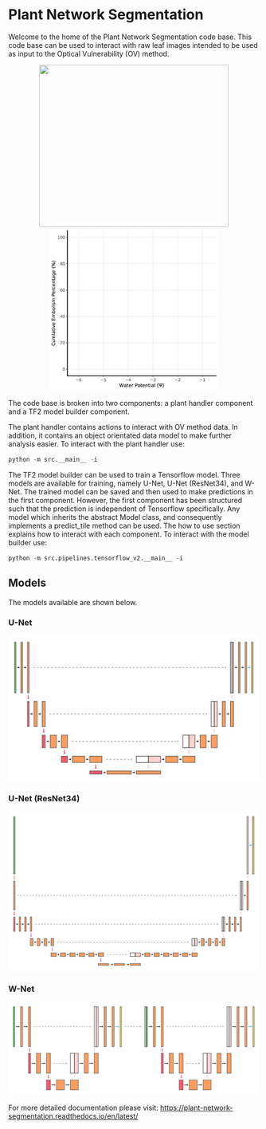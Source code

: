 # Plant Network Segmentation

Welcome to the home of the Plant Network Segmentation code base. This code 
base can be used to interact with raw leaf images intended to be used as 
input to the Optical Vulnerability (OV) method. 

<p align="center">
  <img src="docs/resources/images/leaf.gif?raw=True" width="380" height="325" >
  <img src="docs/resources/images/vc.gif?raw=True" wwidth="325" height="325" >
</p>

The code base is broken into two components: a plant handler component and a 
TF2 model builder component.

The plant handler contains actions to interact with OV method data. In 
addition, it contains an object orientated data model to make further analysis 
easier. To interact with the plant handler use:

```python
python -m src.__main__ -i
```

The TF2 model builder can be used to train a Tensorflow model. Three models are 
available for training, namely U-Net, U-Net (ResNet34), and W-Net.
The trained model can be  saved and then used to make 
predictions in the first component. However, the first component has been 
structured such that the prediction is independent of Tensorflow specifically. 
Any model which inherits the abstract Model class, and consequently implements a 
predict_tile method can be used. The how to use section explains how to interact
with each component. To interact with the model builder use:

```python
python -m src.pipelines.tensorflow_v2.__main__ -i
```

## Models
The models available are shown below.
### U-Net
<p align="center">
  <img src="docs/resources/images/u-net.png?raw=True">
<p align="center">

### U-Net (ResNet34)
<p align="center">
  <img src="docs/resources/images/u-net-resnet.png?raw=True">
<p align="center">

### W-Net
<p align="center">
  <img src="docs/resources/images/w-net.png?raw=True">
<p align="center">

For more detailed documentation please visit: https://plant-network-segmentation.readthedocs.io/en/latest/